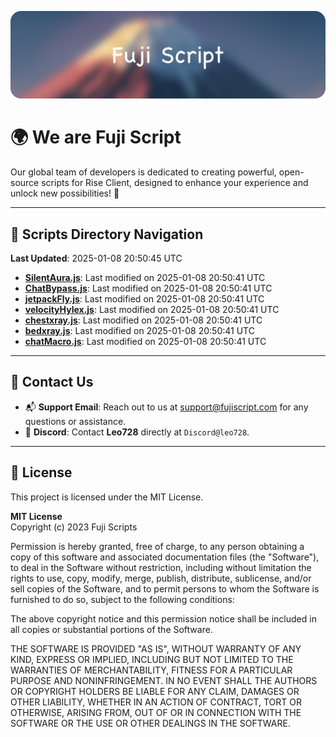 ![Banner](.github/b.webp)

# 🌍 **We are Fuji Script**

Our global team of developers is dedicated to creating powerful, open-source scripts for Rise Client, designed to enhance your experience and unlock new possibilities! 🌟

---
<!-- SCRIPTS_NAVIGATION_START -->
## 📂 **Scripts Directory Navigation**

**Last Updated**: 2025-01-08 20:50:45 UTC

- **[SilentAura.js](scripts/SilentAura.js)**: Last modified on 2025-01-08 20:50:41 UTC
- **[ChatBypass.js](scripts/ChatBypass.js)**: Last modified on 2025-01-08 20:50:41 UTC
- **[jetpackFly.js](scripts/jetpackFly.js)**: Last modified on 2025-01-08 20:50:41 UTC
- **[velocityHylex.js](scripts/velocityHylex.js)**: Last modified on 2025-01-08 20:50:41 UTC
- **[chestxray.js](scripts/chestxray.js)**: Last modified on 2025-01-08 20:50:41 UTC
- **[bedxray.js](scripts/bedxray.js)**: Last modified on 2025-01-08 20:50:41 UTC
- **[chatMacro.js](scripts/chatMacro.js)**: Last modified on 2025-01-08 20:50:41 UTC

<!-- SCRIPTS_NAVIGATION_END -->

---

## 💬 **Contact Us**  
- 📬 **Support Email**: Reach out to us at [support@fujiscript.com](mailto:support@fujiscript.com) for any questions or assistance.  
- 💬 **Discord**: Contact **Leo728** directly at `Discord@leo728`.

---

## 📜 **License**

This project is licensed under the MIT License.  

**MIT License**  
Copyright (c) 2023 Fuji Scripts  

Permission is hereby granted, free of charge, to any person obtaining a copy of this software and associated documentation files (the "Software"), to deal in the Software without restriction, including without limitation the rights to use, copy, modify, merge, publish, distribute, sublicense, and/or sell copies of the Software, and to permit persons to whom the Software is furnished to do so, subject to the following conditions:  

The above copyright notice and this permission notice shall be included in all copies or substantial portions of the Software.  

THE SOFTWARE IS PROVIDED "AS IS", WITHOUT WARRANTY OF ANY KIND, EXPRESS OR IMPLIED, INCLUDING BUT NOT LIMITED TO THE WARRANTIES OF MERCHANTABILITY, FITNESS FOR A PARTICULAR PURPOSE AND NONINFRINGEMENT. IN NO EVENT SHALL THE AUTHORS OR COPYRIGHT HOLDERS BE LIABLE FOR ANY CLAIM, DAMAGES OR OTHER LIABILITY, WHETHER IN AN ACTION OF CONTRACT, TORT OR OTHERWISE, ARISING FROM, OUT OF OR IN CONNECTION WITH THE SOFTWARE OR THE USE OR OTHER DEALINGS IN THE SOFTWARE.  
